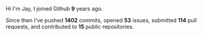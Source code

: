 Hi I'm Jay, I joined Github **9** years ago.

Since then I've pushed **1402** commits, opened **53** issues, submitted **114** pull requests, and contributed to **15** public repositories.
